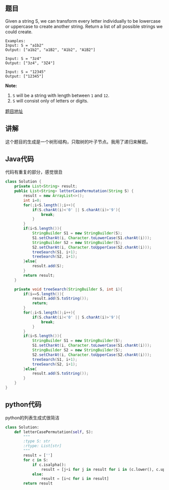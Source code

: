 ## 题目

Given a string S, we can transform every letter individually to be lowercase or uppercase to create another string.  Return a list of all possible strings we could create.

```
Examples:
Input: S = "a1b2"
Output: ["a1b2", "a1B2", "A1b2", "A1B2"]

Input: S = "3z4"
Output: ["3z4", "3Z4"]

Input: S = "12345"
Output: ["12345"]
```

**Note:**

1. `S` will be a string with length between `1` and `12`.
2. `S` will consist only of letters or digits.

[题目地址](https://leetcode.com/problems/letter-case-permutation/)

## 讲解

这个题目的生成是一个树形结构，只取树的叶子节点。我用了递归来解题。

## Java代码

代码有重复的部分，感觉很丑

```java
class Solution {
    private List<String> result;
    public List<String> letterCasePermutation(String S) {
        result = new ArrayList<>();
        int i=0;
        for(;i<S.length();i++){
            if(S.charAt(i)<'0' || S.charAt(i)>'9'){
                break;
            }
        }
        if(i<S.length()){
            StringBuilder S1 = new StringBuilder(S);
            S1.setCharAt(i, Character.toLowerCase(S1.charAt(i)));
            StringBuilder S2 = new StringBuilder(S);
            S2.setCharAt(i, Character.toUpperCase(S2.charAt(i)));
            treeSearch(S1, i+1);
            treeSearch(S2, i+1);
        }else{
            result.add(S);
        }
        return result;
    }

    private void treeSearch(StringBuilder S, int i){
        if(i==S.length()){
            result.add(S.toString());
            return;
        }
        for(;i<S.length();i++){
            if(S.charAt(i)<'0' || S.charAt(i)>'9'){
                break;
            }
        }
        if(i<S.length()){
            StringBuilder S1 = new StringBuilder(S);
            S1.setCharAt(i, Character.toLowerCase(S1.charAt(i)));
            StringBuilder S2 = new StringBuilder(S);
            S2.setCharAt(i, Character.toUpperCase(S2.charAt(i)));
            treeSearch(S1, i+1);
            treeSearch(S2, i+1);
        }else{
            result.add(S.toString());
        }
    }
}
```

## python代码

python的列表生成式很简洁

```python
class Solution:
    def letterCasePermutation(self, S):
        """
        :type S: str
        :rtype: List[str]
        """
        result = ['']
        for c in S:
            if c.isalpha():
                result = [j+i for j in result for i in (c.lower(), c.upper())]
            else:
                result = [i+c for i in result]
        return result
```